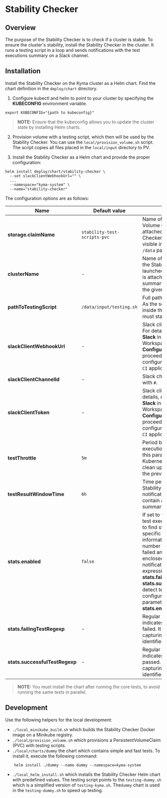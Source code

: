 # Stability Checker

## Overview
The purpose of the Stability Checker is to check if a cluster is stable. 
To ensure the cluster's stability, install the Stability Checker in the cluster. 
It runs a testing script in a loop and sends notifications with the test executions summary on a Slack channel.

## Installation
Install the Stability Checker on the Kyma cluster as a Helm chart. Find the chart definition in the `deploy/chart` directory.
1. Configure kubectl and helm to point to your cluster by specifying the **KUBECONFIG** environment variable. 
```
export KUBECONFIG="{path to kubeconfig}"
```

> **NOTE:** Ensure that the kubeconfig allows you to update the cluster state by installing Helm charts. 
2. Provision volume with a testing script, which then will be used by the Stability Checker. You can use the `local/provision_volume.sh` script. 
The script copies all files placed in the `local/input` directory to PV.

3. Install the Stability Checker as a Helm chart and provide the proper configuration:

```
helm install deploy/chart/stability-checker \
  --set slackClientWebhookUrl="" \
  ...
  --namespace="kyma-system" \
  --name="stability-checker"

```

The configuration options are as follows:

 | Name | Default value | Description |
 |------|---------------|-------------|
**storage.claimName** |`stability-test-scripts-pvc`| Name of the Persistent Volume Claim (PVC) which is attached to the Stability Checker Pod. The volume is visible in the Pod under the `/data` path. 
**clusterName** |-| Name of the cluster on which the Stability Checker Pod is launched. The cluster name is attached to the tests summary report and sent to the given Slack channel.
**pathToTestingScript** |`/data/input/testing.sh`| Full path to the testing script. As the script is delivered inside the PVC, the path must start with `/data`.
**slackClientWebhookUrl** |-| Slack client webhook URL. For details, click **Customize Slack** in your Slack Workspace, choose the **Configure apps** button and  proceed with the configuration of the `Jenkins CI` application.
**slackClientChannelId** |-| Slack channel ID which starts with `#`.
**slackClientToken** |-| Slack client token. For details, click **Customize Slack** in your Slack Workspace, choose the **Configure apps** button and  proceed with the configuration of the `Jenkins CI` application.
**testThrottle** | `5m`| Period between test executions. The purpose of this parameter is to give Kubernetes some time to clean up all resources after the previous test execution.
**testResultWindowTime** | `6h` | Time period after which the Stability Checker sends notifications. Notifications contain a test executions summary for this period. 
**stats.enabled** | `false` | If set to `true`, an output from test executions is analyzed to find statistics for every specific test. Detailed information about the number of times every test failed and succeeded is enclosed to the Slack notification. Regular expressions defined in **stats.failingTestRegexp** and **stats.successfulTestRegexp** detect test results. You can configure these two parameters only if **stats.enabled** is set to `true`. 
**stats.failingTestRegexp** |-| Regular expression which indicates that the test has failed. It must contain one capturing group which identifies the test name.
**stats.successfulTestRegexp** |-|  Regular expression which indicates that the test has passed. It must contain one capturing group which identifies the test name.


> **NOTE:** You must install the chart after running the core tests, to avoid running the same tests in parallel.

## Development
Use the following helpers for the local development:
- `./local_minikube_build.sh` which builds the Stability Checker Docker image on a  Minikube registry.
- `./local/provision_volume.sh` which provisions a PersistentVolumeClaim (PVC) with testing scripts.
- `./local/charts/dummy` the chart which contains simple and fast tests. To install it, execute the following command:
```
    helm install ./dummy --name dummy --namespace=kyma-system
```
- `./local_helm_install.sh` which installs the Stability Checker Helm chart with predefined values. 
The testing script points to the `testing-dummy.sh` which is a simplified version of `testing-kyma.sh`. The`dummy` chart is used in the `testing-dummy.sh` to speed up testing.

